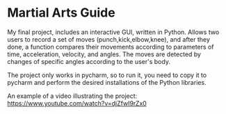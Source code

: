 # Martial Arts Guide

 My final project, includes an interactive GUI, written in Python. Allows two users to record a set of  moves (punch,kick,elbow,knee), and after they done, a function compares their movements according to parameters of  time, acceleration, velocity, and angles. The moves are detected by changes of specific angles according to the user's body.
 
The project only works in pycharm, so to run it, you need to copy it to pycharm and perform the desired installations of the Python libraries.

An example of a video illustrating the project: https://www.youtube.com/watch?v=djZfwI9rZx0
